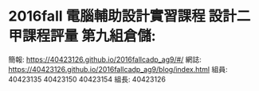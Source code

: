 # 2016fall 電腦輔助設計實習課程 設計二甲課程評量 第九組倉儲:
簡報: https://40423126.github.io/2016fallcadp_ag9/#/
網誌: https://40423126.github.io/2016fallcadp_ag9/blog/index.html
組員: 40423135 40423150 40423154 
組長: 40423126

